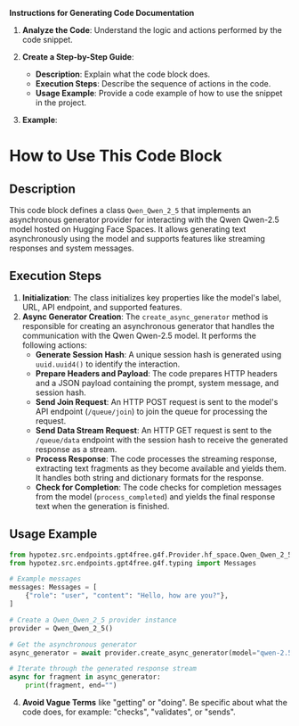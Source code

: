 **Instructions for Generating Code Documentation**

1. **Analyze the Code**: Understand the logic and actions performed by the code snippet.

2. **Create a Step-by-Step Guide**:
    - **Description**: Explain what the code block does.
    - **Execution Steps**: Describe the sequence of actions in the code.
    - **Usage Example**: Provide a code example of how to use the snippet in the project.

3. **Example**:

How to Use This Code Block
=========================================================================================

Description
-------------------------
This code block defines a class `Qwen_Qwen_2_5` that implements an asynchronous generator provider for interacting with the Qwen Qwen-2.5 model hosted on Hugging Face Spaces. It allows generating text asynchronously using the model and supports features like streaming responses and system messages.

Execution Steps
-------------------------
1. **Initialization**: The class initializes key properties like the model's label, URL, API endpoint, and supported features.
2. **Async Generator Creation**: The `create_async_generator` method is responsible for creating an asynchronous generator that handles the communication with the Qwen Qwen-2.5 model. It performs the following actions:
    - **Generate Session Hash**: A unique session hash is generated using `uuid.uuid4()` to identify the interaction.
    - **Prepare Headers and Payload**: The code prepares HTTP headers and a JSON payload containing the prompt, system message, and session hash.
    - **Send Join Request**: An HTTP POST request is sent to the model's API endpoint (`/queue/join`) to join the queue for processing the request.
    - **Send Data Stream Request**: An HTTP GET request is sent to the `/queue/data` endpoint with the session hash to receive the generated response as a stream.
    - **Process Response**: The code processes the streaming response, extracting text fragments as they become available and yields them. It handles both string and dictionary formats for the response.
    - **Check for Completion**: The code checks for completion messages from the model (`process_completed`) and yields the final response text when the generation is finished.

Usage Example
-------------------------

```python
from hypotez.src.endpoints.gpt4free.g4f.Provider.hf_space.Qwen_Qwen_2_5 import Qwen_Qwen_2_5
from hypotez.src.endpoints.gpt4free.g4f.typing import Messages

# Example messages
messages: Messages = [
    {"role": "user", "content": "Hello, how are you?"},
]

# Create a Qwen_Qwen_2_5 provider instance
provider = Qwen_Qwen_2_5()

# Get the asynchronous generator
async_generator = await provider.create_async_generator(model="qwen-2.5", messages=messages)

# Iterate through the generated response stream
async for fragment in async_generator:
    print(fragment, end="")
```

4. **Avoid Vague Terms** like "getting" or "doing". Be specific about what the code does, for example: "checks", "validates", or "sends".